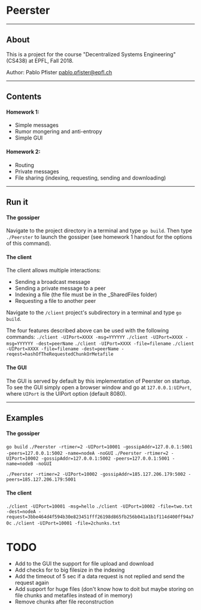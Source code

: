 # Peerster
---

## About
This is a project for the course "Decentralized Systems Engineering" (CS438) at EPFL, Fall 2018.

Author: Pablo Pfister <pablo.pfister@epfl.ch>

---
## Contents

#### Homework 1:
- Simple messages
- Rumor mongering and anti-entropy
- Simple GUI

#### Homework 2:
- Routing
- Private messages
- File sharing (indexing, requesting, sending and downloading)


---
## Run it
#### The gossiper
Navigate to the project directory in a terminal and type `go build`. Then type `./Peerster` to launch the gossiper (see homework 1 handout for the options of this command).

#### The client
The client allows multiple interactions:
- Sending a broadcast message
- Sending a private message to a peer
- Indexing a file (the file must be in the \_SharedFiles folder)
- Requesting a file to another peer

Navigate to the `/client` project's subdirectory in a terminal and type `go build`.

The four features described above can be used with the following commands:
`./client -UIPort=XXXX -msg=YYYYYY`
`./client -UIPort=XXXX -msg=YYYYYY -dest=peerName`
`./client -UIPort=XXXX -file=filename`
`./client -UIPort=XXXX -file=filename -dest=peerName -reqest=hashOfTheRequestedChunkOrMetafile`

#### The GUI
The GUI is served by default by this implementation of Peerster on startup.
To see the GUI simply open a browser window and go at `127.0.0.1:UIPort`, where `UIPort` is the UIPort option (default 8080).


---
## Examples

#### The gossiper
`go build`
`./Peerster -rtimer=2 -UIPort=10001 -gossipAddr=127.0.0.1:5001 -peers=127.0.0.1:5002 -name=nodeA -noGUI`
`./Peerster -rtimer=2 -UIPort=10002 -gossipAddr=127.0.0.1:5002 -peers=127.0.0.1:5001 -name=nodeB -noGUI`

`./Peerster -rtimer=2 -UIPort=10002 -gossipAddr=185.127.206.179:5002 -peers=185.127.206.179:5001`

#### The client
`./client -UIPort=10001 -msg=hello`
`./client -UIPort=10002 -file=two.txt -dest=nodeA -request=3bbe464d4f594b30e823451fff26198d865fb256b041a1b1f114d400ff94a70c`
`./client -UIPort=10001 -file=2chunks.txt`

# TODO
- Add to the GUI the support for file upload and download
- Add checks for to big filesize in the indexing
- Add the timeout of 5 sec if a data request is not replied and send the request again
- Add support for huge files (don't know how to doit but maybe storing on file chunks and metafiles instead of in memory)
- Remove chunks after file reconstruction
